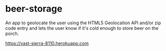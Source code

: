beer-storage
============

An app to geolocate the user using the HTML5 Geolocation API and/or zip code entry and lets the user know if it's cold enough to store beer on the porch.

https://vast-sierra-8110.herokuapp.com
